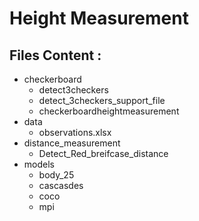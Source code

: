 Height Measurement
======================

## Files Content :

* checkerboard
	* detect3checkers 
	* detect_3checkers_support_file  
	* checkerboardheightmeasurement 
* data
	* observations.xlsx
* distance_measurement
	* Detect_Red_breifcase_distance
* models
	* body_25
	* cascasdes
	* coco
	* mpi




